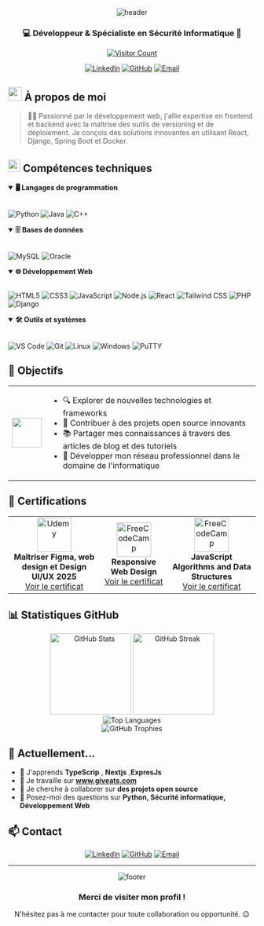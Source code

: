 <div align="center">
  
  <img src="https://capsule-render.vercel.app/api?type=waving&color=gradient&height=200&section=header&text=Sanctifier%20Yaw-Mensah&fontSize=50&fontAlignY=35&animation=fadeIn&fontColor=white" alt="header" />
  <h3>💻 Développeur & Spécialiste en Sécurité Informatique 🔐</h3>
  
  [![Visitor Count](https://profile-counter.glitch.me/sancty/count.svg)](https://github.com/sancty007)
  
  <p>
    <a href="https://www.linkedin.com/in/sanctifier-yaw-mensah-63558b242/"><img src="https://img.shields.io/badge/LinkedIn-0077B5?style=for-the-badge&logo=linkedin&logoColor=white" alt="LinkedIn" /></a>
    <a href="https://github.com/sancty007"><img src="https://img.shields.io/badge/GitHub-100000?style=for-the-badge&logo=github&logoColor=white" alt="GitHub" /></a>
    <a href="mailto:sanctifieryawmensah55@gmail.com"><img src="https://img.shields.io/badge/Email-D14836?style=for-the-badge&logo=gmail&logoColor=white" alt="Email" /></a>
  </p>
</div>

## <img src="https://media.giphy.com/media/hvRJCLFzcasrR4ia7z/giphy.gif" width="28"> À propos de moi

> 👨‍💻 Passionné par le développement web, j'allie expertise en frontend et backend avec la maîtrise des outils de versioning et de déploiement. Je conçois des solutions innovantes en utilisant React, Django, Spring Boot et Docker.

## <img src="https://media2.giphy.com/media/QssGEmpkyEOhBCb7e1/giphy.gif?cid=ecf05e47a0n3gi1bfqntqmob8g9aid1oyj2wr3ds3mg700bl&rid=giphy.gif" width="25"> Compétences techniques

<details open>
  <summary><b>🖥️ Langages de programmation</b></summary>
  <br/>
  <p align="left">
    <img src="https://img.shields.io/badge/Python-3776AB?style=for-the-badge&logo=python&logoColor=white" alt="Python" />
    <img src="https://img.shields.io/badge/Java-007396?style=for-the-badge&logo=java&logoColor=white" alt="Java" />
    <img src="https://img.shields.io/badge/C++-00599C?style=for-the-badge&logo=c%2B%2B&logoColor=white" alt="C++" />
  </p>
</details>

<details open>
  <summary><b>🗄️ Bases de données</b></summary>
  <br/>
  <p align="left">
    <img src="https://img.shields.io/badge/MySQL-4479A1?style=for-the-badge&logo=mysql&logoColor=white" alt="MySQL" />
    <img src="https://img.shields.io/badge/Oracle-F80000?style=for-the-badge&logo=oracle&logoColor=white" alt="Oracle" />
  </p>
</details>

<details open>
  <summary><b>🌐 Développement Web</b></summary>
  <br/>
  <p align="left">
    <img src="https://img.shields.io/badge/HTML5-E34F26?style=for-the-badge&logo=html5&logoColor=white" alt="HTML5" />
    <img src="https://img.shields.io/badge/CSS3-1572B6?style=for-the-badge&logo=css3&logoColor=white" alt="CSS3" />
    <img src="https://img.shields.io/badge/JavaScript-F7DF1E?style=for-the-badge&logo=javascript&logoColor=black" alt="JavaScript" />
    <img src="https://img.shields.io/badge/Node.js-339933?style=for-the-badge&logo=nodedotjs&logoColor=white" alt="Node.js" />
    <img src="https://img.shields.io/badge/React-61DAFB?style=for-the-badge&logo=react&logoColor=black" alt="React" />
    <img src="https://img.shields.io/badge/Tailwind_CSS-38B2AC?style=for-the-badge&logo=tailwind-css&logoColor=white" alt="Tailwind CSS" />
    <img src="https://img.shields.io/badge/PHP-777BB4?style=for-the-badge&logo=php&logoColor=white" alt="PHP" />
    <img src="https://img.shields.io/badge/Django-092E20?style=for-the-badge&logo=django&logoColor=white" alt="Django" />
  </p>
</details>

<details open>
  <summary><b>🛠️ Outils et systèmes</b></summary>
  <br/>
  <p align="left">
    <img src="https://img.shields.io/badge/VS_Code-007ACC?style=for-the-badge&logo=visual-studio-code&logoColor=white" alt="VS Code" />
    <img src="https://img.shields.io/badge/Git-F05032?style=for-the-badge&logo=git&logoColor=white" alt="Git" />
    <img src="https://img.shields.io/badge/Linux-FCC624?style=for-the-badge&logo=linux&logoColor=black" alt="Linux" />
    <img src="https://img.shields.io/badge/Windows-0078D6?style=for-the-badge&logo=windows&logoColor=white" alt="Windows" />
    <img src="https://img.shields.io/badge/PuTTY-007ACC?style=for-the-badge&logo=putty&logoColor=white" alt="PuTTY" />
  </p>
</details>

## 🎯 Objectifs

<table>
  <tr>
    <td>
      <img src="https://media.giphy.com/media/WUlplcMpOCEmTGBtBW/giphy.gif" width="60">
    </td>
    <td>
      <ul>
        <li>🔍 Explorer de nouvelles technologies et frameworks</li>
        <li>🤝 Contribuer à des projets open source innovants</li>
        <li>📚 Partager mes connaissances à travers des articles de blog et des tutoriels</li>
        <li>💼 Développer mon réseau professionnel dans le domaine de l'informatique</li>
      </ul>
    </td>
  </tr>
</table>

## 📖 Certifications

<div align="center">
  <table>
    <tr>
      <td align="center">
        <img width="70" src="https://img.icons8.com/color/344/udemy.png" alt="Udemy"/><br />
        <b>Maîtriser Figma, web design et Design UI/UX 2025</b><br />
        <a href="https://www.udemy.com/certificate/UC-e6108141-51f9-4af0-9526-d29c0beacbc2/">Voir le certificat</a>
      </td>
      <td align="center">
        <img width="70" src="https://img.icons8.com/windows/344/free-code-camp.png" alt="FreeCodeCamp"/><br />
        <b>Responsive Web Design</b><br />
        <a href="https://www.freecodecamp.org/certification/sanctifier/responsive-web-design">Voir le certificat</a>
      </td>
      <td align="center">
        <img width="70" src="https://img.icons8.com/windows/344/free-code-camp.png" alt="FreeCodeCamp"/><br />
        <b>JavaScript Algorithms and Data Structures</b><br />
        <a href="https://www.freecodecamp.org/certification/sanctifier/javascript-algorithms-and-data-structures-v8">Voir le certificat</a>
      </td>
    </tr>
  </table>
</div>

## 📊 Statistiques GitHub

<div align="center">
  <img src="https://github-readme-stats.vercel.app/api?username=sancty007&show_icons=true&theme=radical&count_private=true&hide_border=true&title_color=00FFFF&icon_color=00FFFF&text_color=c9d1d9&bg_color=0d1117" alt="GitHub Stats" height="165" />
  <img src="https://github-readme-streak-stats.herokuapp.com/?user=sancty007&theme=black-ice&hide_border=true&stroke=0000&background=0d1117&ring=00FFFF&fire=00FFFF&currStreakLabel=00FFFF" alt="GitHub Streak" height="165" />
</div>

<div align="center">
  <img src="https://github-readme-stats.vercel.app/api/top-langs/?username=sancty007&layout=compact&theme=radical&hide_border=true&title_color=00FFFF&text_color=c9d1d9&bg_color=0d1117" alt="Top Languages" />
</div>

<div align="center">
  <img src="https://github-profile-trophy.vercel.app/?username=sancty007&theme=radical&no-frame=true&no-bg=true&margin-w=4" alt="GitHub Trophies" />
</div>

## 🔭 Actuellement...

- 🌱 J'apprends **TypeScrip** , **Nextjs** ,**ExpresJs** 
- 🔭 Je travaille sur **www.giveats.com**
- 👯 Je cherche à collaborer sur **des projets open source**
- 💬 Posez-moi des questions sur **Python, Sécurité informatique, Développement Web**

## 📫 Contact

<div align="center">
  <a href="https://www.linkedin.com/in/sanctifier-yaw-mensah-63558b242/"><img src="https://img.shields.io/badge/LinkedIn-0077B5?style=for-the-badge&logo=linkedin&logoColor=white" alt="LinkedIn" /></a>
  <a href="https://github.com/sancty007"><img src="https://img.shields.io/badge/GitHub-100000?style=for-the-badge&logo=github&logoColor=white" alt="GitHub" /></a>
  <a href="mailto:votre-email@example.com"><img src="https://img.shields.io/badge/Email-D14836?style=for-the-badge&logo=gmail&logoColor=white" alt="Email" /></a>
</div>

---

<div align="center">
  <img src="https://capsule-render.vercel.app/api?type=waving&color=gradient&height=120&section=footer" alt="footer" />
  
  ### Merci de visiter mon profil ! 
  <p>N'hésitez pas à me contacter pour toute collaboration ou opportunité. 😉</p>
</div>


